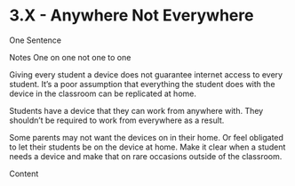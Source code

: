 # 3.X - Anywhere Not Everywhere

One Sentence

Notes
One on one not one to one 

Giving every student a device does not guarantee internet access to every student. It’s a poor assumption that everything the student does with the device in the classroom can be replicated at home. 

Students have a device that they can work from anywhere with. They shouldn’t be required to work from everywhere as a result. 

Some parents may not want the devices on in their home. Or feel obligated to let their students be on the device at home. Make it clear when a student needs a device and make that on rare occasions outside of the classroom. 

Content
